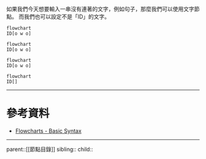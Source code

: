 如果我們今天想要輸入一串沒有連著的文字，例如句子，那麼我們可以使用文字節點。
而我們也可以設定不是「ID」的文字。

```Mermaid
flowchart
ID[o w o]
```
```mermaid
flowchart
ID[o w o]
```
```Mermaid
flowchart
ID[o w o]
```
```mermaid
flowchart
ID[]
```


- - -
# 參考資料
- [Flowcharts - Basic Syntax](https://mermaid.js.org/syntax/flowchart.html)
- - -
parent::[[節點目錄]]
sibling::
child::